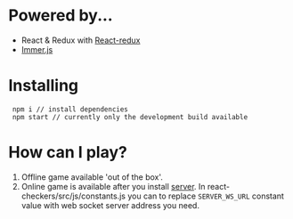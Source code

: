 # Powered by...

- React & Redux with [React-redux](https://react-redux.js.org/)
- [Immer.js](https://immerjs.github.io/immer/docs/introduction)

# Installing

```
 npm i // install dependencies
 npm start // currently only the development build available
```

# How can I play?

1. Offline game available 'out of the box'.
2. Online game is available after you install [server](https://github.com/onicat/expressjs-checkers-server). In react-checkers/src/js/constants.js you can to replace ```SERVER_WS_URL``` constant value with web socket server address you need.
